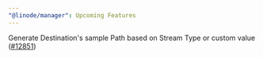 ```yaml
---
"@linode/manager": Upcoming Features
---
```


Generate Destination's sample Path based on Stream Type or custom value ([#12851](https://github.com/linode/manager/pull/12851))
